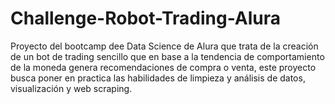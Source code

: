 # Challenge-Robot-Trading-Alura
Proyecto del bootcamp dee Data Science de Alura que trata de la creación de un bot de trading sencillo que en base a la tendencia de comportamiento de la moneda genera recomendaciones de compra o venta, este proyecto busca poner en practica las habilidades de limpieza y análisis de datos, visualización y  web scraping.
